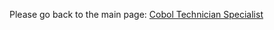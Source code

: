 Please go back to the main page: <a href="https://github.com/fermyno/mainframe/tree/main/COBOL/Cobol-technician-specialist">Cobol Technician Specialist</a>
